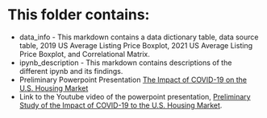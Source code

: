 # This folder contains:
- data_info - This markdown contains a data dictionary table, data source table, 2019 US Average Listing Price Boxplot, 2021 US Average Listing Price Boxplot, and Correlational Matrix.
- ipynb_description - This markdown contains descriptions of the different ipynb and its findings.
- Preliminary Powerpoint Presentation [The Impact of COVID-19 on the U.S. Housing Market](https://github.com/tmarissa/marissa_DATA606/blob/main/DATA_INFO/Impact%20of%20COVID-19%20on%20US%20Housing%20Market.pdf)
- Link to the Youtube video of the powerpoint presentation, [Preliminary Study of the Impact of COVID-19 to the U.S. Housing Market](https://youtu.be/CU7ohKxo21k).
